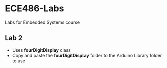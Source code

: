 # ECE486-Labs

Labs for Embedded Systems course


## Lab 2
* Uses __fourDigitDisplay__ class
* Copy and paste the __fourDigitDisplay__ folder to the Arduino Library folder to use
